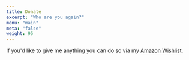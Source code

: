 ```yaml
---
title: Donate
excerpt: "Who are you again?"
menu: "main"
meta: "false"
weight: 95
---
```

If you'd like to give me anything you can do so via my [Amazon Wishlist](http://a.co/eC1g9Xc).